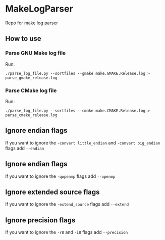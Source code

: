 # MakeLogParser
Repo for make log parser

## How to use

### Parse GNU Make log file

Run:
```
./parse_log_file.py --sortfiles --gmake make.GMAKE.Release.log > parse_gmake_release.log
```
### Parse CMake log file

Run:
```
./parse_log_file.py --sortfiles --cmake make.CMAKE.Release.log > parse_cmake_release.log
```

## Ignore endian flags
If you want to ignore the `-convert little_endian` and `-convert big_endian` flags add `--endian`

## Ignore endian flags
If you want to ignore the `-qopenmp` flags add `--openmp`

## Ignore extended source flags
If you want to ignore the `-extend_source` flags add `--extend`

## Ignore precision flags
If you want to ignore the `-r8` and `-i8` flags add `--precision`
